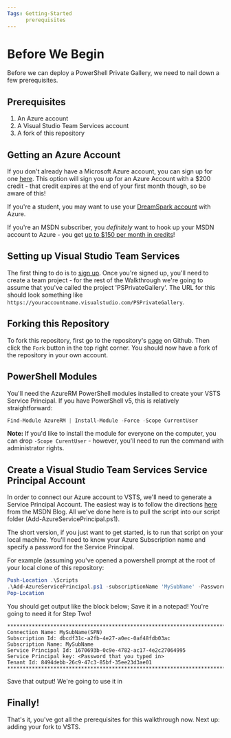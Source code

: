 ```yaml
---
Tags: Getting-Started
      prerequisites
---
```

# Before We Begin
Before we can deploy a PowerShell Private Gallery, we need to nail down a few prerequisites.

## Prerequisites
1. An Azure account
2. A Visual Studio Team Services account
3. A fork of this repository

## Getting an Azure Account
If you don't already have a Microsoft Azure account, you can sign up for one [here](https://azure.microsoft.com/en-us/free/).
This option will sign you up for an Azure Account with a $200 credit - that credit expires at the end of your first month though, so be aware of this!

If you're a student, you may want to use your [DreamSpark account](https://www.dreamspark.com/Product/Product.aspx?productid=99) with Azure.

If you're an MSDN subscriber, you *definitely* want to hook up your MSDN account to Azure - you get [up to $150 per month in credits](https://azure.microsoft.com/en-us/pricing/member-offers/msdn-benefits-details/)!

## Setting up Visual Studio Team Services
The first thing to do is to [sign up](https://www.visualstudio.com/en-us/docs/setup-admin/team-services/sign-up-for-visual-studio-team-services).
Once you're signed up, you'll need to create a team project - for the rest of the Walkthrough we're going to assume that you've called the project 'PSPrivateGallery'.
The URL for this should look something like `https://youraccountname.visualstudio.com/PSPrivateGallery`.

## Forking this Repository
To fork this repository, first go to the repository's [page](https://github.com/michaeltlombardi/PSPrivateGalleryWalkthrough) on Github.
Then click the `Fork` button in the top right corner.
You should now have a fork of the repository in your own account.

## PowerShell Modules
You'll need the AzureRM PowerShell modules installed to create your VSTS Service Principal.
If you have PowerShell v5, this is relatively straightforward:
```powershell
Find-Module AzureRM | Install-Module -Force -Scope CurrentUser
```

**Note:** If you'd like to install the module for everyone on the computer, you can drop `-Scope CurentUser` - however, you'll need to run the command with administrator rights.

## Create a Visual Studio Team Services Service Principal Account
In order to connect our Azure account to VSTS, we'll need to generate a Service Principal Account.
The easiest way is to follow the directions [here](https://blogs.msdn.microsoft.com/visualstudioalm/2015/10/04/automating-azure-resource-group-deployment-using-a-service-principal-in-visual-studio-online-buildrelease-management/) from the MSDN Blog.
All we've done here is to pull the script into our script folder (Add-AzureServicePrincipal.ps1).

The short version, if you just want to get started, is to run that script on your local machine.
You'll need to know your Azure Subscription name and specify a password for the Service Principal.

For example (assuming you've opened a powershell prompt at the root of your local clone of this repository:
```powershell
Push-Location .\Scripts
.\Add-AzureServicePrincipal.ps1 -subscriptionName 'MySubName' -Password 'SomeS35ure Password, hahahah! :D'
Pop-Location
```

You should get output like the block below; Save it in a notepad! You're going to need it for Step Two!
```
***************************************************************************
Connection Name: MySubName(SPN)
Subscription Id: dbcdf31c-a2fb-4e27-a0ec-0af48fdb03ac
Subscription Name: MySubName
Service Principal Id: 1670693b-0c9e-4782-ac17-4e2c27064995
Service Principal key: <Password that you typed in>
Tenant Id: 8494debb-26c9-47c3-85bf-35ee23d3ae01
***************************************************************************
```

Save that output! We're going to use it in 
## Finally!
That's it, you've got all the prerequisites for this walkthrough now.
Next up: adding your fork to VSTS. 